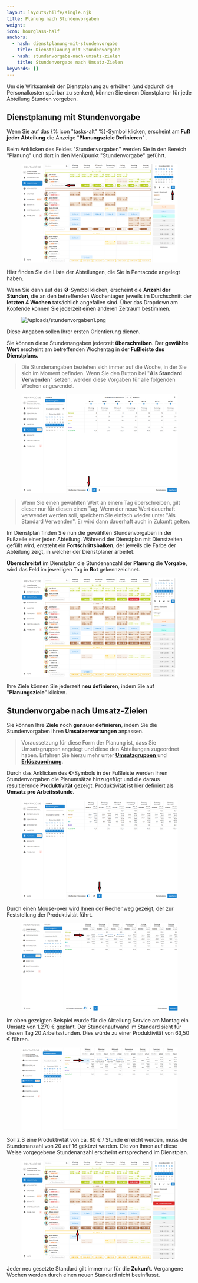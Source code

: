 ```yaml
---
layout: layouts/hilfe/single.njk
title: Planung nach Stundenvorgaben
weight:
icon: hourglass-half
anchors:
  - hash: dienstplanung-mit-stundenvorgabe
    title: Dienstplanung mit Stundenvorgabe
  - hash: stundenvorgabe-nach-umsatz-zielen
    title: Stundenvorgabe nach Umsatz-Zielen
keywords: []
---
```


Um die Wirksamkeit der Dienstplanung zu erhöhen (und dadurch die Personalkosten spürbar zu senken), können Sie einem Dienstplaner für jede Abteilung Stunden vorgeben.

## Dienstplanung mit Stundenvorgabe

Wenn Sie auf das {% icon "tasks-alt" %}-Symbol klicken, erscheint am **Fuß jeder Abteilung** die Anzeige "**Planungsziele Definieren**" .

Beim Anklicken des Feldes "Stundenvorgaben" werden Sie in den Bereich "Planung" und dort in den Menüpunkt "Stundenvorgabe" geführt.

<figure caption="Durch Anklicken des Feldes 'Stundenvorgabe' gelangen Sie in den Bereich 'Planung'">

![/uploads/stunden-zeigen.png](/uploads/stunden-zeigen.png)

</figure>

Hier finden Sie die Liste der Abteilungen, die Sie in Pentacode angelegt haben.

Wenn Sie dann auf das **Ø**-Symbol klicken, erscheint die **Anzahl der Stunden**, die an den betreffenden Wochentagen jeweils im Durchschnitt der **letzten 4 Wochen** tatsächlich angefallen sind. Über das Dropdown am Kopfende können Sie jederzeit einen anderen Zeitraum bestimmen.

<figure caption="In der Standardeinstellung sehen Sie den durchschnittlichen Stundenaufwand der letzten 4 Wochen">

![/uploads/stundenvorgaben1.png](/uploads/stundenvorgaben1.png)

</figure>

Diese Angaben sollen Ihrer ersten Orientierung dienen.

Sie können diese Stundenangaben jederzeit **überschreiben**. Der **gewählte Wert** erscheint am betreffenden Wochentag in der **Fußleiste des Dienstplans.**

> Die Stundenangaben beziehen sich immer auf die Woche, in der Sie sich im Moment befinden. Wenn Sie den Button bei "**Als Standard Verwenden**" setzen, werden diese Vorgaben für alle folgenden Wochen angewendet.

<figure caption="So können Sie Stundenvorgaben als Standard für die folgenden Wochen setzen">

![/uploads/stunden-standard.png](/uploads/stunden-standard.png)

</figure>

> Wenn Sie einen gewählten Wert an einem Tag überschreiben, gilt dieser nur für diesen einen Tag. Wenn der neue Wert dauerhaft verwendet werden soll, speichern Sie einfach wieder unter "Als Standard Verwenden". Er wird dann dauerhaft auch in Zukunft gelten.

Im Dienstplan finden Sie nun die gewählten Stundenvorgaben in der Fußzeile einer jeden Abteilung. Während der Dienstplan mit Dienstzeiten gefüllt wird, entsteht ein **Fortschrittsbalken**, der jeweils die Farbe der Abteilung zeigt, in welcher der Dienstplaner arbeitet.

**Überschreitet** im Dienstplan die Stundenanzahl der **Planung** die **Vorgabe**, wird das Feld im jeweiligen Tag in **Rot** gekennzeichnet.

<figure caption="Eine Überschreitung der Stundenvorgabe bei der Dienstplanung wird in Rot angezeigt">

![/uploads/stundenanzeige-dp.png](/uploads/stundenanzeige-dp.png)

</figure>

Ihre Ziele können Sie jederzeit **neu definieren**, indem Sie auf "**Planungsziele**" klicken.

## Stundenvorgabe nach Umsatz-Zielen

Sie können Ihre **Ziele** noch **genauer definieren**, indem Sie die Stundenvorgaben Ihren **Umsatzerwartungen** anpassen.

> Voraussetzung für diese Form der Planung ist, dass Sie Umsatzgruppen angelegt und diese den Abteilungen zugeordnet haben. Erfahren Sie hierzu mehr unter [**Umsatzgruppen** ](/hilfe/handbuch/umsaetze/umsatzgruppen//hilfe/handbuch/umsaetze/umsatzgruppen/)und [**Erlöszuordnung**](/hilfe/handbuch/umsaetze/erloeszuordnung/).

Durch das Anklicken des **€**-Symbols in der Fußleiste werden Ihren Stundenvorgaben die Planumsätze hinzugefügt und die daraus resultierende **Produktivität** gezeigt. Produktivität ist hier definiert als **Umsatz pro Arbeitsstunde**.

<figure caption="So können Sie Ihre Stundenvorgaben mit Ihren Umsatz-Zielen verknüpfen">

![/uploads/umsatzpl-9.png](/uploads/umsatzpl-9.png)

</figure>

Durch einen Mouse-over wird Ihnen der Rechenweg gezeigt, der zur Feststellung der Produktivität führt.

<figure caption="Ein Mouse-over zeigt den Rechenweg">

![/uploads/umsatzpl-10.png](/uploads/umsatzpl-10.png)

</figure>

Im oben gezeigten Beispiel wurde für die Abteilung Service am Montag ein Umsatz von 1.270 € geplant. Der Stundenaufwand im Standard sieht für diesen Tag 20 Arbeitsstunden. Dies würde zu einer Produktivität von 63,50 € führen.

<figure caption="Eine Veränderung der Stundenanzahl führt zu einer Veränderung der Produktivität">

![/uploads/umsatzpl-11.png](/uploads/umsatzpl-11.png)

</figure>

Soll z.B eine Produktivität von ca. 80 € / Stunde erreicht werden, muss die Stundenanzahl von 20 auf 16 gekürzt werden. Die von Ihnen auf diese Weise vorgegebene Stundenanzahl erscheint entsprechend im Dienstplan.

<figure caption="Die Stundenvorgabe ändert sich im Dienstplan entsprechend">

![/uploads/umsatzpl-12.png](/uploads/umsatzpl-12.png)

</figure>

Jeder neu gesetzte Standard gilt immer nur für die **Zukunft**. Vergangene Wochen werden durch einen neuen Standard nicht beeinflusst.
